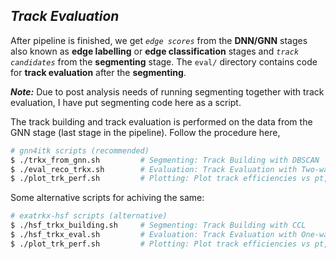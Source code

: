 ## _Track Evaluation_

After pipeline is finished, we get _`edge scores`_ from the **DNN/GNN** stages also known as **edge labelling** or **edge classification** stages and _`track candidates`_ from the **segmenting** stage. The `eval/` directory contains code for **track evaluation** after the **segmenting**.

_**Note:**_ Due to post analysis needs of running segmenting together with track evaluation, I have put segmenting code here as a script.


The track building and track evaluation is performed on the data from the GNN stage (last stage in the pipeline). Follow the procedure here,

```bash
# gnn4itk scripts (recommended)
$ ./trkx_from_gnn.sh         # Segmenting: Track Building with DBSCAN
$ ./eval_reco_trkx.sh        # Evaluation: Track Evaluation with Two-way Matching Scheme
$ ./plot_trk_perf.sh         # Plotting: Plot track efficiencies vs pt, d0, theta, phi, etc
```

Some alternative scripts for achiving the same:

```bash
# exatrkx-hsf scripts (alternative)
$ ./hsf_trkx_building.sh     # Segmenting: Track Building with CCL
$ ./hsf_trkx_eval.sh         # Evaluation: Track Evaluation with One-ways/Two-way Matching Schemes
$ ./plot_trk_perf.sh         # Plotting: Plot track efficiencies vs pt, d0, theta, phi, etc
```